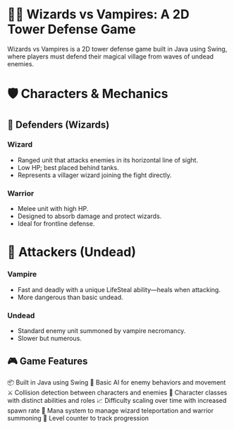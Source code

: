 # 🧙‍♂️ Wizards vs Vampires: A 2D Tower Defense Game

Wizards vs Vampires is a 2D tower defense game built in Java using Swing, where players must defend their magical village from waves of undead enemies. 

# 🛡️ Characters & Mechanics
## 👥 Defenders (Wizards)
### Wizard
- Ranged unit that attacks enemies in its horizontal line of sight.
- Low HP; best placed behind tanks.
- Represents a villager wizard joining the fight directly.

### Warrior
- Melee unit with high HP.
- Designed to absorb damage and protect wizards.
- Ideal for frontline defense.

# 🧛 Attackers (Undead)
### Vampire
- Fast and deadly with a unique LifeSteal ability—heals when attacking.
- More dangerous than basic undead.

### Undead
- Standard enemy unit summoned by vampire necromancy.
- Slower but numerous.

## 🎮 Game Features
📦 Built in Java using Swing
👾 Basic AI for enemy behaviors and movement
⚔️ Collision detection between characters and enemies
🧠 Character classes with distinct abilities and roles
📈 Difficulty scaling over time with increased spawn rate
🔮 Mana system to manage wizard teleportation and warrior summoning
🧭 Level counter to track progression
